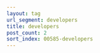 ```yaml
---
layout: tag
url_segment: developers
title: developers
post_count: 2
sort_index: 00585-developers
---
```

